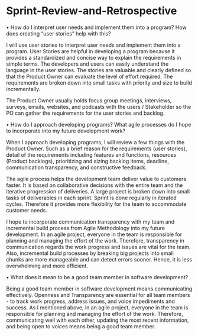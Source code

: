 # Sprint-Review-and-Retrospective
•	How do I interpret user needs and implement them into a program? How does creating “user stories” help with this?

I will use user stories to interpret user needs and implement them into a program. User Stories are helpful in developing a program because it provides a standardized and concise way to explain the requirements in simple terms. The developers and users can easily understand the language in the user stories. The stories are valuable and clearly defined so that the Product Owner can evaluate the level of effort required. The requirements are broken down into small tasks with priority and size to build incrementally.

The Product Owner usually holds focus group meetings, interviews, surveys, emails, websites, and podcasts with the users / Stakeholder so the PO can gather the requirements for the user stories and backlog. 

•	How do I approach developing programs? What agile processes do I hope to incorporate into my future development work?

When I approach developing programs, I will review a few things with the Product Owner. Such as a brief reason for the requirements (user stories), detail of the requirements including features and functions, resources (Product backlogs), prioritizing and sizing backlog items, deadline, communication transparency, and constructive feedback.  

The agile process helps the development team deliver value to customers faster. It is based on collaborative decisions with the entire team and the iterative progression of deliveries. A large project is broken down into small tasks of deliverables in each sprint. Sprint is done regularly in iterated cycles. Therefore it provides more flexibility for the team to accommodate customer needs. 

I hope to incorporate communication transparency with my team and incremental build process from Agile Methodology into my future development. In an agile project, everyone in the team is responsible for planning and managing the effort of the work. Therefore, transparency in communication regards the work progress and issues are vital for the team. Also, incremental build processes by breaking big projects into small chunks are more manageable and can detect errors sooner. Hence, it is less overwhelming and more efficient. 

•	What does it mean to be a good team member in software development?

Being a good team member in software development means communicating effectively. Openness and Transparency are essential for all team members - to track work progress, address issues, and voice impediments and success. As I mentioned above, in an agile project, everyone in the team is responsible for planning and managing the effort of the work. Therefore, communicating well with each other, updating the most recent information, and being open to voices means being a good team member. 
